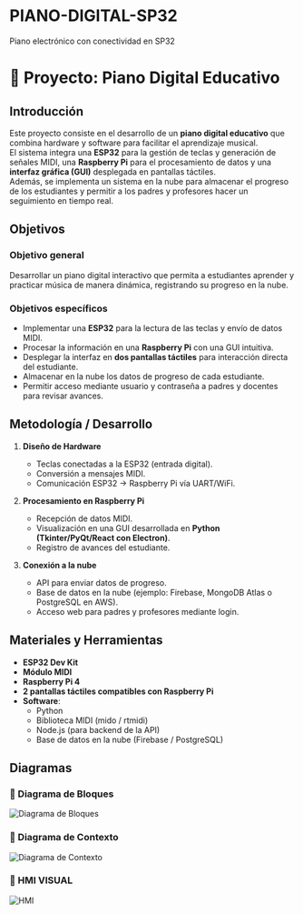# PIANO-DIGITAL-SP32
Piano electrónico con conectividad en SP32
# 🎹 Proyecto: Piano Digital Educativo

## Introducción
Este proyecto consiste en el desarrollo de un **piano digital educativo** que combina hardware y software para facilitar el aprendizaje musical.  
El sistema integra una **ESP32** para la gestión de teclas y generación de señales MIDI, una **Raspberry Pi** para el procesamiento de datos y una **interfaz gráfica (GUI)** desplegada en pantallas táctiles.  
Además, se implementa un sistema en la nube para almacenar el progreso de los estudiantes y permitir a los padres y profesores hacer un seguimiento en tiempo real.

## Objetivos

### Objetivo general
Desarrollar un piano digital interactivo que permita a estudiantes aprender y practicar música de manera dinámica, registrando su progreso en la nube.  

### Objetivos específicos
- Implementar una **ESP32** para la lectura de las teclas y envío de datos MIDI.  
- Procesar la información en una **Raspberry Pi** con una GUI intuitiva.  
- Desplegar la interfaz en **dos pantallas táctiles** para interacción directa del estudiante.  
- Almacenar en la nube los datos de progreso de cada estudiante.  
- Permitir acceso mediante usuario y contraseña a padres y docentes para revisar avances.  

## Metodología / Desarrollo
1. **Diseño de Hardware**  
   - Teclas conectadas a la ESP32 (entrada digital).  
   - Conversión a mensajes MIDI.  
   - Comunicación ESP32 → Raspberry Pi vía UART/WiFi.  

2. **Procesamiento en Raspberry Pi**  
   - Recepción de datos MIDI.  
   - Visualización en una GUI desarrollada en **Python (Tkinter/PyQt/React con Electron)**.  
   - Registro de avances del estudiante.  

3. **Conexión a la nube**  
   - API para enviar datos de progreso.  
   - Base de datos en la nube (ejemplo: Firebase, MongoDB Atlas o PostgreSQL en AWS).  
   - Acceso web para padres y profesores mediante login.  

## Materiales y Herramientas
- **ESP32 Dev Kit**  
- **Módulo MIDI**  
- **Raspberry Pi 4**  
- **2 pantallas táctiles compatibles con Raspberry Pi**  
- **Software**:  
  - Python  
  - Biblioteca MIDI (mido / rtmidi)  
  - Node.js (para backend de la API)  
  - Base de datos en la nube (Firebase / PostgreSQL)  

## Diagramas
### 📌 Diagrama de Bloques
![Diagrama de Bloques](imagenes/DIAGRAMA_DE_BLOQUES.jpeg)

### 📌 Diagrama de Contexto
![Diagrama de Contexto](imagenes/DIAGRAMA_SOFTWARE.jpeg)

### 📌 HMI VISUAL
![HMI](imagenes/HMI_VISUAL.jpeg)
